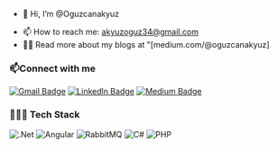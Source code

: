 - 👋 Hi, I’m @Oguzcanakyuz
* 📫 How to reach me: akyuzoguz34@gmail.com
* 👨‍💻  Read more about my blogs at "[medium.com/@oguzcanakyuz]


### 📫Connect with me
[![Gmail Badge](https://img.shields.io/badge/-Gmail-black?style=flat-square&labelColor=red&logo=Gmail&logoColor=white&link=link)](mailto:akyuzoguz34@gmail.com)
[![Linkedln Badge](https://img.shields.io/badge/-Linkedln-blue?style=flat-square&labelColor=blue&logo=Linkedln&logoColor=white&link=link)](https://www.linkedin.com/in/oguzcanakyuz)
[![Medium Badge](https://img.shields.io/badge/-Medium-black?style=flat-square&labelColor=black&logo=Medium&logoColor=white&link=link)](https://medium.com/@oguzcanakyuz)




### 👩🏽‍💻 Tech Stack
![.Net](https://img.shields.io/badge/.NET-5C2D91?style=for-the-badge&logo=.net&logoColor=white)
![Angular](https://img.shields.io/badge/angular-%23DD0031.svg?style=for-the-badge&logo=angular&logoColor=white)
![RabbitMQ](https://img.shields.io/badge/Rabbitmq-FF6600?style=for-the-badge&logo=rabbitmq&logoColor=white)
![C#](https://img.shields.io/badge/c%23-%23239120.svg?style=for-the-badge&logo=c-sharp&logoColor=white)
![PHP](https://img.shields.io/badge/php-%23777BB4.svg?style=for-the-badge&logo=php&logoColor=white)


